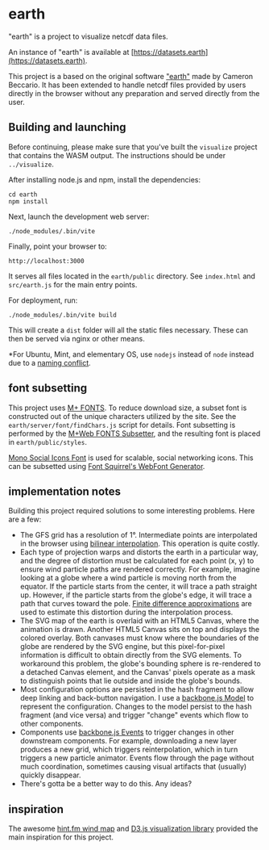earth
=====

"earth" is a project to visualize netcdf data files.

An instance of "earth" is available at [https://datasets.earth](https://datasets.earth).

This project is a based on the original software ["earth"](https://github.com/cambecc/earth) made by Cameron Beccario. It has 
been extended to handle netcdf files provided by users directly in the browser without any preparation and served directly 
from the user.

Building and launching
----------------------

Before continuing, please make sure that you've built the `visualize` project that contains the WASM output.
The instructions should be under `../visualize`.

After installing node.js and npm, install the dependencies:

    cd earth
    npm install

Next, launch the development web server:

    ./node_modules/.bin/vite

Finally, point your browser to:

    http://localhost:3000

It serves all files located in the `earth/public` directory. See `index.html` and `src/earth.js` for the main entry points.

For deployment, run:

    ./node_modules/.bin/vite build

This will create a `dist` folder will all the static files necessary. These can then be served via nginx or other means.

*For Ubuntu, Mint, and elementary OS, use `nodejs` instead of `node` instead due to a [naming conflict](https://github.com/joyent/node/wiki/Installing-Node.js-via-package-manager#ubuntu-mint-elementary-os).

font subsetting
---------------

This project uses [M+ FONTS](http://mplus-fonts.sourceforge.jp/). To reduce download size, a subset font is
constructed out of the unique characters utilized by the site. See the `earth/server/font/findChars.js` script
for details. Font subsetting is performed by the [M+Web FONTS Subsetter](http://mplus.font-face.jp/), and
the resulting font is placed in `earth/public/styles`.

[Mono Social Icons Font](http://drinchev.github.io/monosocialiconsfont/) is used for scalable, social networking
icons. This can be subsetted using [Font Squirrel's WebFont Generator](http://www.fontsquirrel.com/tools/webfont-generator).

implementation notes
--------------------

Building this project required solutions to some interesting problems. Here are a few:

   * The GFS grid has a resolution of 1°. Intermediate points are interpolated in the browser using [bilinear
     interpolation](http://en.wikipedia.org/wiki/Bilinear_interpolation). This operation is quite costly.
   * Each type of projection warps and distorts the earth in a particular way, and the degree of distortion must
     be calculated for each point (x, y) to ensure wind particle paths are rendered correctly. For example,
     imagine looking at a globe where a wind particle is moving north from the equator. If the particle starts
     from the center, it will trace a path straight up. However, if the particle starts from the globe's edge,
     it will trace a path that curves toward the pole. [Finite difference approximations](http://gis.stackexchange.com/a/5075/23451)
     are used to estimate this distortion during the interpolation process.
   * The SVG map of the earth is overlaid with an HTML5 Canvas, where the animation is drawn. Another HTML5
     Canvas sits on top and displays the colored overlay. Both canvases must know where the boundaries of the
     globe are rendered by the SVG engine, but this pixel-for-pixel information is difficult to obtain directly
     from the SVG elements. To workaround this problem, the globe's bounding sphere is re-rendered to a
     detached Canvas element, and the Canvas' pixels operate as a mask to distinguish points that lie outside
     and inside the globe's bounds.
   * Most configuration options are persisted in the hash fragment to allow deep linking and back-button
     navigation. I use a [backbone.js Model](http://backbonejs.org/#Model) to represent the configuration.
     Changes to the model persist to the hash fragment (and vice versa) and trigger "change" events which flow to
     other components.
   * Components use [backbone.js Events](http://backbonejs.org/#Events) to trigger changes in other downstream
     components. For example, downloading a new layer produces a new grid, which triggers reinterpolation, which
     in turn triggers a new particle animator. Events flow through the page without much coordination,
     sometimes causing visual artifacts that (usually) quickly disappear.
   * There's gotta be a better way to do this. Any ideas?

inspiration
-----------

The awesome [hint.fm wind map](http://hint.fm/wind/) and [D3.js visualization library](http://d3js.org) provided
the main inspiration for this project.
